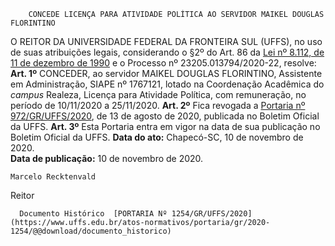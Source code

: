         CONCEDE LICENÇA PARA ATIVIDADE POLÍTICA AO SERVIDOR MAIKEL DOUGLAS FLORINTINO  

 O REITOR DA UNIVERSIDADE FEDERAL DA FRONTEIRA SUL (UFFS), no uso de suas atribuições legais, considerando o §2º do Art. 86 da [Lei nº 8.112, de 11 de dezembro de 1990](http://www.planalto.gov.br/ccivil_03/leis/l8112cons.htm) e o Processo nº 23205.013794/2020-22, resolve:   **Art. 1º**  CONCEDER, ao servidor MAIKEL DOUGLAS FLORINTINO, Assistente em Administração, SIAPE nº 1767121, lotado na Coordenação Acadêmica do *campus*  Realeza, Licença para Atividade Política, com remuneração, no período de 10/11/2020 a 25/11/2020.   **Art. 2º**  Fica revogada a [Portaria nº 972/GR/UFFS/2020](https://www.uffs.edu.br/atos-normativos/portaria/gr/2020-0972), de 13 de agosto de 2020, publicada no Boletim Oficial da UFFS.   **Art. 3º**  Esta Portaria entra em vigor na data de sua publicação no Boletim Oficial da UFFS.        **Data do ato:** Chapecó-SC, 10 de novembro de 2020.   
 **Data de publicação:**  10 de novembro de 2020. 

    Marcelo Recktenvald   
 Reitor 

      Documento Histórico  [PORTARIA Nº 1254/GR/UFFS/2020](https://www.uffs.edu.br/atos-normativos/portaria/gr/2020-1254/@@download/documento_historico)     
      